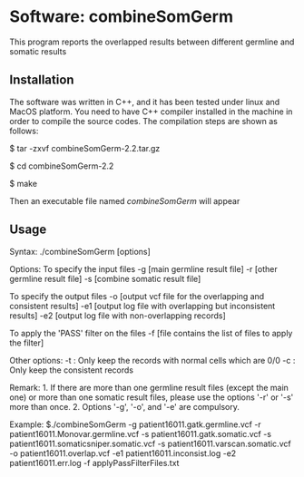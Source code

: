 # Software: combineSomGerm

This program reports the overlapped results between different germline and somatic results

## Installation

The software was written in C++, and it has been tested under linux and MacOS platform. You need
to have C++ compiler installed in the machine in order to compile the source codes. The compilation
steps are shown as follows:

$ tar -zxvf combineSomGerm-2.2.tar.gz

$ cd combineSomGerm-2.2

$ make

Then an executable file named <I>combineSomGerm</I> will appear

## Usage

Syntax: ./combineSomGerm [options]

Options:
   To specify the input files
      -g [main germline result file]
      -r [other germline result file]
      -s [combine somatic result file]

   To specify the output files
      -o [output vcf file for the overlapping and consistent results]
      -e1 [output log file with overlapping but inconsistent results]
      -e2 [output log file with non-overlapping records]

   To apply the 'PASS' filter on the files
      -f [file contains the list of files to apply the filter]

   Other options:
      -t : Only keep the records with normal cells which are 0/0
      -c : Only keep the consistent records

Remark: 1. If there are more than one germline result files (except the main one)
           or more than one somatic result files, please use the options '-r' or '-s'
           more than once.
        2. Options '-g', '-o', and '-e' are compulsory.

Example:
   $./combineSomGerm -g patient16011.gatk.germline.vcf -r patient16011.Monovar.germline.vcf -s patient16011.gatk.somatic.vcf -s patient16011.somaticsniper.somatic.vcf -s patient16011.varscan.somatic.vcf -o patient16011.overlap.vcf -e1 patient16011.inconsist.log -e2 patient16011.err.log -f applyPassFilterFiles.txt
